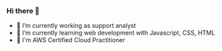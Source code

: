 ### Hi there 👋


- 🔭 I’m currently working as support analyst
- 🌱 I’m currently learning web development with Javascript, CSS, HTML
- 🌱 I'm AWS Certified Cloud Practitioner  

